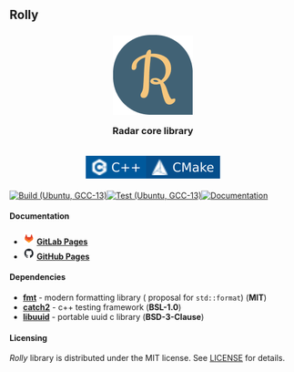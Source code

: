 ## Rolly

<h3 align="center">
    <img src="./.doc/images/logo.png" alt=""/><br/>
    <img src="./.doc/images/transparent.png" height="30" width="0px"/>
    Radar core library
    <img src="./.doc/images/transparent.png" height="30" width="0px"/><br/>
    <img src="./.doc/images/transparent.png" height="30" width="0px"/><br/>
    <img src="./.doc/images/badge_cxx.svg" alt=""/><img src="./.doc/images/badge_cmake.svg" alt=""/>
</h3>

[![Build (Ubuntu, GCC-13)](https://github.com/whs31/rolly/actions/workflows/build.yml/badge.svg)](https://github.com/whs31/rolly/actions/workflows/build.yml)[![Test (Ubuntu, GCC-13)](https://github.com/whs31/rolly/actions/workflows/test.yml/badge.svg)](https://github.com/whs31/rolly/actions/workflows/test.yml)[![Documentation](https://github.com/whs31/rolly/actions/workflows/doc.yml/badge.svg)](https://github.com/whs31/rolly/actions/workflows/doc.yml)
#### Documentation

- ![gitlab_logo](./.doc/images/logo_gitlab.png) **[GitLab Pages](http://developers.pages.uav.radar-mms.com/v2/libs/essentials/rolly)**
- ![github_logo](./.doc/images/logo_github.png) **[GitHub Pages](https://whs31.github.io/rolly/)**

#### Dependencies

- [**fmt**](https://github.com/fmtlib/fmt) - modern formatting library (
  proposal for `std::format`) (**MIT**)
- [**catch2**](https://github.com/catchorg/Catch2) - c++ testing
  framework (**BSL-1.0**)
- [**libuuid**](https://sourceforge.net/projects/libuuid/) - portable uuid c library (**BSD-3-Clause**)

#### Licensing

*Rolly* library is distributed under the MIT license. See [LICENSE](./LICENSE) for details.

